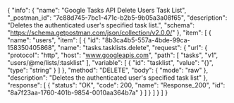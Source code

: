 {
  "info": {
    "name": "Google Tasks API Delete Users Task List",
    "_postman_id": "7c88d745-7bc1-471c-b2b5-9b05a3a08f65",
    "description": "Deletes the authenticated user's specified task list.",
    "schema": "https://schema.getpostman.com/json/collection/v2.0.0/"
  },
  "item": [
    {
      "name": "users",
      "item": [
        {
          "id": "8b3ca4b5-557a-4bde-99ca-158350405868",
          "name": "tasks.tasklists.delete",
          "request": {
            "url": {
              "protocol": "http",
              "host": "www.googleapis.com",
              "path": [
                "tasks",
                "v1",
                "users/@me/lists/:tasklist"
              ],
              "variable": [
                {
                  "id": "tasklist",
                  "value": "{}",
                  "type": "string"
                }
              ]
            },
            "method": "DELETE",
            "body": {
              "mode": "raw"
            },
            "description": "Deletes the authenticated user's specified task list"
          },
          "response": [
            {
              "status": "OK",
              "code": 200,
              "name": "Response_200",
              "id": "8a7f23aa-1760-401b-9854-0010aa364b7a"
            }
          ]
        }
      ]
    }
  ]
}